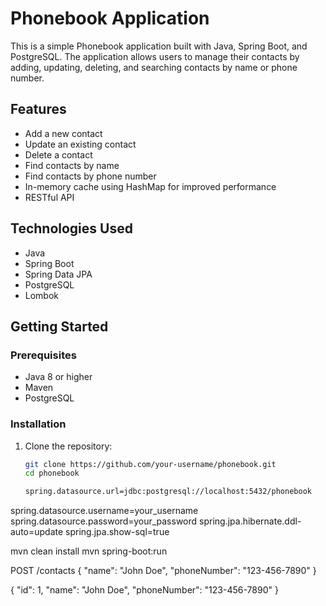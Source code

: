 # Phonebook Application

This is a simple Phonebook application built with Java, Spring Boot, and PostgreSQL. The application allows users to manage their contacts by adding, updating, deleting, and searching contacts by name or phone number.

## Features

- Add a new contact
- Update an existing contact
- Delete a contact
- Find contacts by name
- Find contacts by phone number
- In-memory cache using HashMap for improved performance
- RESTful API

## Technologies Used

- Java
- Spring Boot
- Spring Data JPA
- PostgreSQL
- Lombok

## Getting Started

### Prerequisites

- Java 8 or higher
- Maven
- PostgreSQL

### Installation

1. Clone the repository:
   ```bash
   git clone https://github.com/your-username/phonebook.git
   cd phonebook

   spring.datasource.url=jdbc:postgresql://localhost:5432/phonebook
spring.datasource.username=your_username
spring.datasource.password=your_password
spring.jpa.hibernate.ddl-auto=update
spring.jpa.show-sql=true


mvn clean install
mvn spring-boot:run


POST /contacts
{
    "name": "John Doe",
    "phoneNumber": "123-456-7890"
}


{
    "id": 1,
    "name": "John Doe",
    "phoneNumber": "123-456-7890"
}

